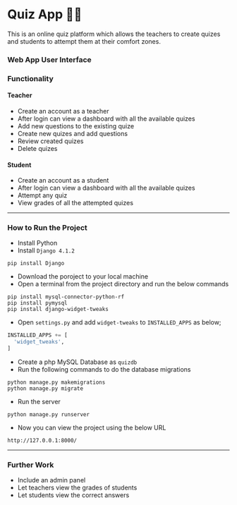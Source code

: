 # Quiz App 🧑‍🏫
This is an online quiz platform which allows the teachers to create quizes and students to attempt them at their comfort zones.  
### Web App User Interface 

### Functionality 
  #### Teacher
  * Create an account as a teacher
  * After login can view a dashboard with all the available quizes
  * Add new questions to the existing quize
  * Create new quizes and add questions
  * Review created quizes
  * Delete quizes
  #### Student
  * Create an account as a student
  * After login can view a dashboard with all the available quizes
  * Attempt any quiz
  * View grades of all the attempted quizes
 *** 
### How to Run the Project 
  * Install Python 
  * Install `Django 4.1.2`
  
  ```
  pip install Django
  ```
  * Download the poroject to your local machine 
  * Open a terminal from the project directory and run the below commands
  
  ```
  pip install mysql-connector-python-rf
  pip install pymysql
  pip install django-widget-tweaks
  ```
  
  * Open `settings.py` and add `widget-tweaks` to `INSTALLED_APPS` as below;

  ```python
  INSTALLED_APPS += [
    'widget_tweaks',
  ]
  ```
 * Create a php MySQL Database as `quizdb`
 * Run the following commands to do the database migrations

 ```
 python manage.py makemigrations
 python manage.py migrate
```
 * Run the server
 
 ```
 python manage.py runserver
 ```
 * Now you can view the project using the below URL

```
http://127.0.0.1:8000/
```
***
### Further Work
 * Include an admin panel
 * Let teachers view the grades of students
 * Let students view the correct answers 

